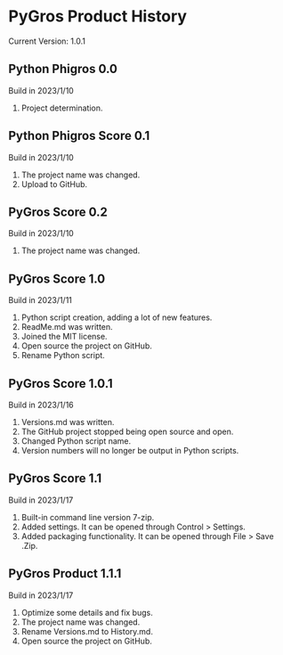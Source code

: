 # PyGros Product History
Current Version: 1.0.1
## Python Phigros 0.0
Build in 2023/1/10
1. Project determination.
## Python Phigros Score 0.1
Build in 2023/1/10
1. The project name was changed.
2. Upload to GitHub.
## PyGros Score 0.2
Build in 2023/1/10
1. The project name was changed.
## PyGros Score 1.0
Build in 2023/1/11
1. Python script creation, adding a lot of new features.
2. ReadMe.md was written.
3. Joined the MIT license.
4. Open source the project on GitHub.
5. Rename Python script.
## PyGros Score 1.0.1
Build in 2023/1/16
1. Versions.md was written.
2. The GitHub project stopped being open source and open.
3. Changed Python script name.
4. Version numbers will no longer be output in Python scripts.
## PyGros Score 1.1
Build in 2023/1/17
1. Built-in command line version 7-zip.
2. Added settings. It can be opened through Control > Settings.
3. Added packaging functionality. It can be opened through File > Save .Zip.
## PyGros Product 1.1.1
Build in 2023/1/17
1. Optimize some details and fix bugs.
2. The project name was changed.
3. Rename Versions.md to History.md.
4. Open source the project on GitHub.